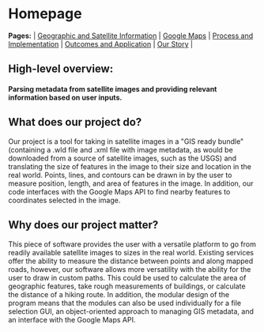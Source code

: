 # Homepage  
**Pages:** | [Geographic and Satellite Information](https://rickyroze.github.io/SoftDesFinalProject/GIS "GIS info page") | [Google Maps](https://rickyroze.github.io/SoftDesFinalProject/MapPage "Google Maps API page") | [Process and Implementation](https://rickyroze.github.io/SoftDesFinalProject/TechnicalPage "Technical Page") | [Outcomes and Application](https://rickyroze.github.io/SoftDesFinalProject/ResultsPage "Results") | [Our Story](https://rickyroze.github.io/SoftDesFinalProject/OurStory "Our Story") |

## High-level overview:

#### Parsing metadata from satellite images and providing relevant information based on user inputs.

## What does our project do?

Our project is a tool for taking in satellite images in a "GIS ready bundle"
(containing a .wld file and .xml file with image metadata, as would be
downloaded from a source of satellite images, such as the USGS) and translating
the size of features in the image to their size and location in the real world.
Points, lines, and contours can be drawn in by the user to measure position,
length, and area of features in the image. In addition, our code interfaces with
the Google Maps API to find nearby features to coordinates selected in the image.

## Why does our project matter?

This piece of software provides the user with a versatile platform to go
from readily available satellite images to sizes in the real world. Existing
services offer the ability to measure the distance between points and along mapped
roads, however, our software allows more versatility with the ability for the
user to draw in custom paths. This could be used to calculate the area of
geographic features, take rough measurements of buildings, or calculate the
distance of a hiking route. In addition, the modular design of the program means
that the modules can also be used individually for a file selection GUI, an
object-oriented approach to managing GIS metadata, and an interface with the
Google Maps API.

